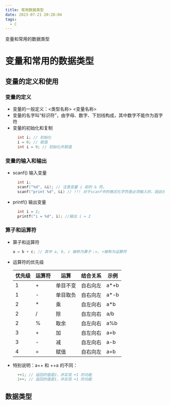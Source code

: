 ```yaml
---
title: 常用数据类型
date: 2023-07-21 20:28:04
tags:
  - C
---
```


变量和常用的数据类型

<!--more-->

# 变量和常用的数据类型

## 变量的定义和使用

### 变量的定义

- 变量的一般定义：<类型名称> <变量名称>
- 变量的名字叫“标识符”，由字母、数字、下划线构成，其中数字不能作为首字符
- 变量的初始化和复制
  ```C
    int i; // 初始化
    i = 0; // 赋值
    int i = 0; // 初始化并赋值
  ```

### 变量的输入和输出

- scanf() 输入变量
  ```C
    int i;
    scanf("%d", &i); // 注意变量 i 前的 & 符。
    scanf("print %d", &i) // !!! 对于scanf中的格式化字符是必须输入的，因此终端中应该输入 "print xxx"
  ```
- printf() 输出变量
  ```C
    int i = 2;
    printf("i = %d", i); //输出 i = 2
  ```

### 算子和运算符

- 算子和运算符
  ```C
  a = b + c; // 其中 a, b, c 被称为算子；=, +被称为运算符
  ```
- 运算符的优先级

  | 优先级 | 运算符 | 运算     | 结合关系 | 示例  |
  | ------ | ------ | -------- | -------- | ----- |
  | 1      | +      | 单目不变 | 自右向左 | a\*+b |
  | 1      | -      | 单目取负 | 自右向左 | a\*-b |
  | 2      | \*     | 乘       | 自左向右 | a\*b  |
  | 2      | /      | 除       | 自左向右 | a/b   |
  | 2      | %      | 取余     | 自左向右 | a%b   |
  | 3      | +      | 加       | 自左向右 | a+b   |
  | 3      | -      | 减       | 自左向右 | a-b   |
  | 4      | =      | 赋值     | 自右向左 | a=b   |

- 特别说明：a++ 和 ++a 的不同：
  ```C
    ++1; // 返回的值是2，并实现 +1 的功能
    1++; // 返回的值是1，并实现 +1 的功能
  ```

## 数据类型

###
